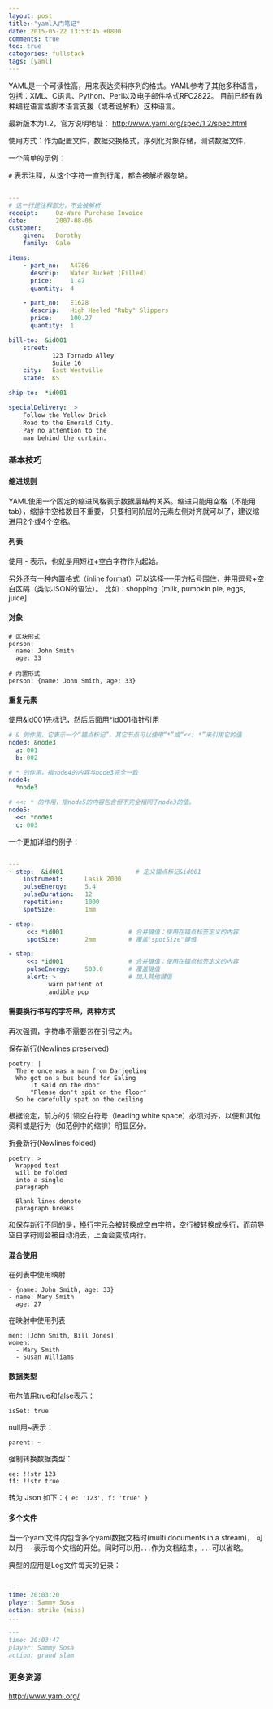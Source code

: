 ```yaml
---
layout: post
title: "yaml入门笔记"
date: 2015-05-22 13:53:45 +0800
comments: true
toc: true
categories: fullstack
tags: [yaml]
---
```


YAML是一个可读性高，用来表达资料序列的格式。YAML参考了其他多种语言，包括：XML、C语言、Python、Perl以及电子邮件格式RFC2822。
目前已经有数种编程语言或脚本语言支援（或者说解析）这种语言。

最新版本为1.2，官方说明地址： <http://www.yaml.org/spec/1.2/spec.html>

使用方式：作为配置文件，数据交换格式，序列化对象存储，测试数据文件，

一个简单的示例：<!--more-->

`#` 表示注释，从这个字符一直到行尾，都会被解析器忽略。

``` yaml

---
# 这一行是注释部分，不会被解析
receipt:     Oz-Ware Purchase Invoice
date:        2007-08-06
customer:
    given:   Dorothy
    family:  Gale

items:
    - part_no:   A4786
      descrip:   Water Bucket (Filled)
      price:     1.47
      quantity:  4

    - part_no:   E1628
      descrip:   High Heeled "Ruby" Slippers
      price:     100.27
      quantity:  1

bill-to:  &id001
    street: |
            123 Tornado Alley
            Suite 16
    city:   East Westville
    state:  KS

ship-to:  *id001

specialDelivery:  >
    Follow the Yellow Brick
    Road to the Emerald City.
    Pay no attention to the
    man behind the curtain.
```

### 基本技巧

#### 缩进规则

YAML使用一个固定的缩进风格表示数据层结构关系。缩进只能用空格（不能用tab），缩排中空格数目不重要，
只要相同阶层的元素左侧对齐就可以了，建议缩进用2个或4个空格。

#### 列表

使用 - 表示，也就是用短杠+空白字符作为起始。

另外还有一种内置格式（inline format）可以选择──用方括号围住，并用逗号+空白区隔（类似JSON的语法）。
比如：shopping: [milk, pumpkin pie, eggs, juice]

#### 对象
```
# 区块形式
person:
  name: John Smith
  age: 33

# 内置形式
person: {name: John Smith, age: 33}
```

#### 重复元素

使用&id001先标记，然后后面用*id001指针引用
``` yaml
# & 的作用，它表示一个“锚点标记”，其它节点可以使用“*”或“<<: *”来引用它的值
node3: &node3
  a: 001
  b: 002

# * 的作用，指node4的内容与node3完全一致
node4:
  *node3

# <<: * 的作用，指node5的内容包含但不完全相同于node3的值。
node5:
  <<: *node3
  c: 003
```

一个更加详细的例子：

``` yaml

---
- step:  &id001                    # 定义锚点标记&id001
    instrument:      Lasik 2000
    pulseEnergy:     5.4
    pulseDuration:   12
    repetition:      1000
    spotSize:        1mm

- step:
     <<: *id001                  # 合并键值：使用在锚点标签定义的內容
     spotSize:       2mm         # 覆盖"spotSize"键值

- step:
     <<: *id001                  # 合并键值：使用在锚点标签定义的內容
     pulseEnergy:    500.0       # 覆盖键值
     alert: >                    # 加入其他键值
           warn patient of
           audible pop
```

#### 需要换行书写的字符串，两种方式

再次强调，字符串不需要包在引号之内。

保存新行(Newlines preserved)
```
poetry: |
  There once was a man from Darjeeling
  Who got on a bus bound for Ealing
      It said on the door
      "Please don't spit on the floor"
  So he carefully spat on the ceiling
```

根据设定，前方的引领空白符号（leading white space）必须对齐，以便和其他资料或是行为（如范例中的缩排）明显区分。

折叠新行(Newlines folded)
```
poetry: >
  Wrapped text
  will be folded
  into a single
  paragraph
  
  Blank lines denote
  paragraph breaks
```

和保存新行不同的是，换行字元会被转换成空白字符，空行被转换成换行，而前导空白字符则会被自动消去，上面会变成两行。

#### 混合使用

在列表中使用映射
```
- {name: John Smith, age: 33}
- name: Mary Smith
  age: 27
```

在映射中使用列表
```
men: [John Smith, Bill Jones]
women:
  - Mary Smith
  - Susan Williams
```

#### 数据类型

布尔值用true和false表示：
```
isSet: true
```

null用~表示：
```
parent: ~
```

强制转换数据类型：
```
ee: !!str 123
ff: !!str true
```

转为 Json 如下：`{ e: '123', f: 'true' }`

#### 多个文件
当一个yaml文件内包含多个yaml数据文档时(multi documents in a stream)，
可以用`---`表示每个文档的开始。同时可以用`...`作为文档结束，`...`可以省略。

典型的应用是Log文件每天的记录：
``` yaml

---
time: 20:03:20
player: Sammy Sosa
action: strike (miss)
...

---
time: 20:03:47
player: Sammy Sosa
action: grand slam
```

### 更多资源

<http://www.yaml.org/>
